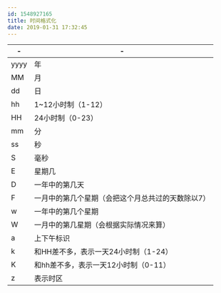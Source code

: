 ```yaml
---
id: 1548927165
title: 时间格式化
date: 2019-01-31 17:32:45
---
```




| -    | -                                                 |
| ---- | ------------------------------------------------- |
| yyyy | 年                                                |
| MM   | 月                                                |
| dd   | 日                                                |
| hh   | 1~12小时制（1-12）                                |
| HH   | 24小时制（0-23）                                  |
| mm   | 分                                                |
| ss   | 秒                                                |
| S    | 毫秒                                              |
| E    | 星期几                                            |
| D    | 一年中的第几天                                    |
| F    | 一月中的第几个星期（会把这个月总共过的天数除以7） |
| w    | 一年中的第几个星期                                |
| W    | 一月中的第几星期（会根据实际情况来算）            |
| a    | 上下午标识                                        |
| k    | 和HH差不多，表示一天24小时制（1-24）              |
| K    | 和hh差不多，表示一天12小时制（0-11）              |
| z    | 表示时区                                          |

